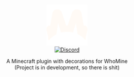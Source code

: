 <div align="center">
  <br>
  <a href="https://minersstudios.com">
    <img src="https://raw.githubusercontent.com/MinersStudios/.github/main/assets/logos/logo_white.png" alt="MinersStudios">
  </a>
  <br>
  <a href="https://whomine.net/discord">
    <img alt="Discord" src="https://img.shields.io/discord/928575868643733535?color=000000&label=WhoMine&logo=Discord&logoColor=FFFFFF&style=for-the-badge">
  </a>
  <p>
    A Minecraft plugin with decorations for WhoMine<br>
    (Project is in development, so there is shit)
  </p>
  <br>
</div>
